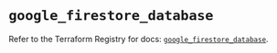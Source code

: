 # `google_firestore_database`

Refer to the Terraform Registry for docs: [`google_firestore_database`](https://registry.terraform.io/providers/hashicorp/google/6.21.0/docs/resources/firestore_database).
